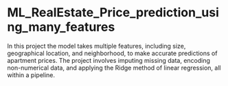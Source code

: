# ML_RealEstate_Price_prediction_using_many_features
In this project the model takes multiple features, including size, geographical location, and neighborhood, to make accurate predictions of apartment prices. The project involves imputing missing data, encoding non-numerical data, and applying the Ridge method of linear regression, all within a pipeline.
